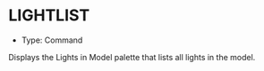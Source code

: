 # LIGHTLIST

- Type: Command

Displays the Lights in Model palette that lists all lights in the model.
